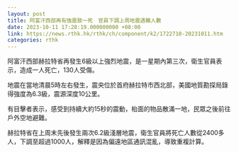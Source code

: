 ```yaml
---
layout: post
title: 阿富汗西部再有強震致一死　官員下調上周地震遇難人數
date: 2023-10-11 17:28:19.000000000 +08:00
link: https://news.rthk.hk/rthk/ch/component/k2/1722710-20231011.htm
categories: rthk
---
```


阿富汗西部赫拉特省再發生6級以上強烈地震，是一星期內第三次，衛生官員表示，造成一人死亡，130人受傷。

地震在當地清晨5時左右發生，震央位於首府赫拉特市西北部，美國地質勘探局錄得強度為6.3級，震源深度10公里。

有目擊者表示，感受到持續大約15秒的震動，枱面的物品散滿一地，民眾之後前往戶外空地避難。

赫拉特省在上周末先後發生兩次6.2級淺層地震，衛生官員將死亡人數從2400多人，下調至超過1000人，解釋是因為偏遠地區通訊混亂，導致重複計算。

